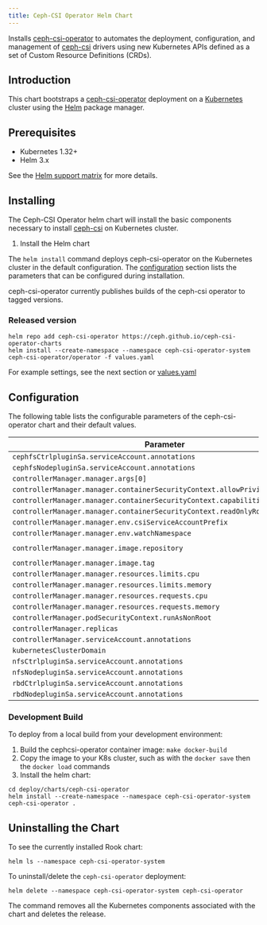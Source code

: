 ```yaml
---
title: Ceph-CSI Operator Helm Chart
---
```

<!---
Document is generated by `make generate-helm-docs`. DO NOT EDIT.
Edit the corresponding *.gotmpl.md file instead
-->

Installs [ceph-csi-operator](https://github.com/ceph/ceph-csi-operator) to automates the deployment, configuration, and management of [ceph-csi](https://github.com/ceph/ceph-csi) drivers using new Kubernetes APIs defined as a set of Custom Resource Definitions (CRDs).

## Introduction

This chart bootstraps a [ceph-csi-operator](https://github.com/ceph/ceph-csi-operator) deployment on a [Kubernetes](http://kubernetes.io) cluster using the [Helm](https://helm.sh) package manager.

## Prerequisites

* Kubernetes 1.32+
* Helm 3.x

See the [Helm support matrix](https://helm.sh/docs/topics/version_skew/) for more details.

## Installing

The Ceph-CSI Operator helm chart will install the basic components necessary to install [ceph-csi](https://github.com/ceph/ceph-csi) on Kubernetes cluster.

1. Install the Helm chart

The `helm install` command deploys ceph-csi-operator on the Kubernetes cluster in the default configuration. The [configuration](#configuration) section lists the parameters that can be configured during installation.

ceph-csi-operator currently publishes builds of the ceph-csi operator to tagged versions.

### **Released version**

```console
helm repo add ceph-csi-operator https://ceph.github.io/ceph-csi-operator-charts
helm install --create-namespace --namespace ceph-csi-operator-system ceph-csi-operator/operator -f values.yaml
```

For example settings, see the next section or [values.yaml](https://github.com/ceph/ceph-csi-operator/tree/main/deploy/charts/ceph-csi-operator/values.yaml)

## Configuration

The following table lists the configurable parameters of the ceph-csi-operator chart and their default values.

| Parameter | Description | Default |
|-----------|-------------|---------|
| `cephfsCtrlpluginSa.serviceAccount.annotations` |  | `{}` |
| `cephfsNodepluginSa.serviceAccount.annotations` |  | `{}` |
| `controllerManager.manager.args[0]` |  | `"--leader-elect"` |
| `controllerManager.manager.containerSecurityContext.allowPrivilegeEscalation` |  | `false` |
| `controllerManager.manager.containerSecurityContext.capabilities.drop[0]` |  | `"ALL"` |
| `controllerManager.manager.containerSecurityContext.readOnlyRootFilesystem` |  | `true` |
| `controllerManager.manager.env.csiServiceAccountPrefix` |  | `"ceph-csi-operator-"` |
| `controllerManager.manager.env.watchNamespace` |  | `""` |
| `controllerManager.manager.image.repository` |  | `"quay.io/cephcsi/ceph-csi-operator"` |
| `controllerManager.manager.image.tag` |  | `"latest"` |
| `controllerManager.manager.resources.limits.cpu` |  | `"500m"` |
| `controllerManager.manager.resources.limits.memory` |  | `"128Mi"` |
| `controllerManager.manager.resources.requests.cpu` |  | `"10m"` |
| `controllerManager.manager.resources.requests.memory` |  | `"64Mi"` |
| `controllerManager.podSecurityContext.runAsNonRoot` |  | `true` |
| `controllerManager.replicas` |  | `1` |
| `controllerManager.serviceAccount.annotations` |  | `{}` |
| `kubernetesClusterDomain` |  | `"cluster.local"` |
| `nfsCtrlpluginSa.serviceAccount.annotations` |  | `{}` |
| `nfsNodepluginSa.serviceAccount.annotations` |  | `{}` |
| `rbdCtrlpluginSa.serviceAccount.annotations` |  | `{}` |
| `rbdNodepluginSa.serviceAccount.annotations` |  | `{}` |

### **Development Build**

To deploy from a local build from your development environment:

1. Build the cephcsi-operator container image: `make docker-build`
1. Copy the image to your K8s cluster, such as with the `docker save` then the `docker load` commands
1. Install the helm chart:

```console
cd deploy/charts/ceph-csi-operator
helm install --create-namespace --namespace ceph-csi-operator-system ceph-csi-operator .
```

## Uninstalling the Chart

To see the currently installed Rook chart:

```console
helm ls --namespace ceph-csi-operator-system
```

To uninstall/delete the `ceph-csi-operator` deployment:

```console
helm delete --namespace ceph-csi-operator-system ceph-csi-operator
```

The command removes all the Kubernetes components associated with the chart and deletes the release.

